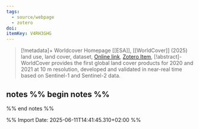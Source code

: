 ```yaml
---
tags:
  - source/webpage
  - zotero
doi: 
itemKey: V4RH3GHG
---
```

>[!metadata]+
> Worldcover Homepage
> [[ESA]], 
> [[WorldCover]] (2025)
> land use, land cover, dataset, 
> [Online link](https://esa-worldcover.org/en), [Zotero Item](zotero://select/library/items/V4RH3GHG),
>[!abstract]-
>WorldCover provides the first global land cover products for 2020 and 2021 at 10 m resolution, developed and validated in near-real time based on Sentinel-1 and Sentinel-2 data.

## notes %% begin notes %%

%% end notes %%

%% Import Date: 2025-06-11T14:41:45.310+02:00 %%
